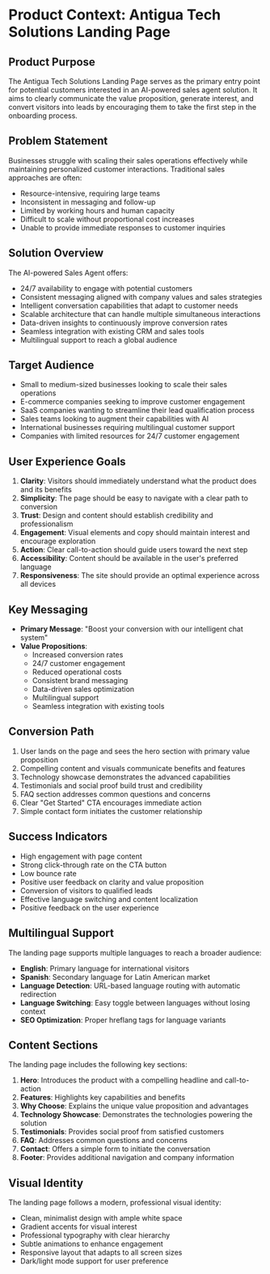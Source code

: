 # Product Context: Antigua Tech Solutions Landing Page

## Product Purpose

The Antigua Tech Solutions Landing Page serves as the primary entry point for potential customers interested in an AI-powered sales agent solution. It aims to clearly communicate the value proposition, generate interest, and convert visitors into leads by encouraging them to take the first step in the onboarding process.

## Problem Statement

Businesses struggle with scaling their sales operations effectively while maintaining personalized customer interactions. Traditional sales approaches are often:

- Resource-intensive, requiring large teams
- Inconsistent in messaging and follow-up
- Limited by working hours and human capacity
- Difficult to scale without proportional cost increases
- Unable to provide immediate responses to customer inquiries

## Solution Overview

The AI-powered Sales Agent offers:

- 24/7 availability to engage with potential customers
- Consistent messaging aligned with company values and sales strategies
- Intelligent conversation capabilities that adapt to customer needs
- Scalable architecture that can handle multiple simultaneous interactions
- Data-driven insights to continuously improve conversion rates
- Seamless integration with existing CRM and sales tools
- Multilingual support to reach a global audience

## Target Audience

- Small to medium-sized businesses looking to scale their sales operations
- E-commerce companies seeking to improve customer engagement
- SaaS companies wanting to streamline their lead qualification process
- Sales teams looking to augment their capabilities with AI
- International businesses requiring multilingual customer support
- Companies with limited resources for 24/7 customer engagement

## User Experience Goals

1. **Clarity**: Visitors should immediately understand what the product does and its benefits
2. **Simplicity**: The page should be easy to navigate with a clear path to conversion
3. **Trust**: Design and content should establish credibility and professionalism
4. **Engagement**: Visual elements and copy should maintain interest and encourage exploration
5. **Action**: Clear call-to-action should guide users toward the next step
6. **Accessibility**: Content should be available in the user's preferred language
7. **Responsiveness**: The site should provide an optimal experience across all devices

## Key Messaging

- **Primary Message**: "Boost your conversion with our intelligent chat system"
- **Value Propositions**:
  - Increased conversion rates
  - 24/7 customer engagement
  - Reduced operational costs
  - Consistent brand messaging
  - Data-driven sales optimization
  - Multilingual support
  - Seamless integration with existing tools

## Conversion Path

1. User lands on the page and sees the hero section with primary value proposition
2. Compelling content and visuals communicate benefits and features
3. Technology showcase demonstrates the advanced capabilities
4. Testimonials and social proof build trust and credibility
5. FAQ section addresses common questions and concerns
6. Clear "Get Started" CTA encourages immediate action
7. Simple contact form initiates the customer relationship

## Success Indicators

- High engagement with page content
- Strong click-through rate on the CTA button
- Low bounce rate
- Positive user feedback on clarity and value proposition
- Conversion of visitors to qualified leads
- Effective language switching and content localization
- Positive feedback on the user experience

## Multilingual Support

The landing page supports multiple languages to reach a broader audience:

- **English**: Primary language for international visitors
- **Spanish**: Secondary language for Latin American market
- **Language Detection**: URL-based language routing with automatic redirection
- **Language Switching**: Easy toggle between languages without losing context
- **SEO Optimization**: Proper hreflang tags for language variants

## Content Sections

The landing page includes the following key sections:

1. **Hero**: Introduces the product with a compelling headline and call-to-action
2. **Features**: Highlights key capabilities and benefits
3. **Why Choose**: Explains the unique value proposition and advantages
4. **Technology Showcase**: Demonstrates the technologies powering the solution
5. **Testimonials**: Provides social proof from satisfied customers
6. **FAQ**: Addresses common questions and concerns
7. **Contact**: Offers a simple form to initiate the conversation
8. **Footer**: Provides additional navigation and company information

## Visual Identity

The landing page follows a modern, professional visual identity:

- Clean, minimalist design with ample white space
- Gradient accents for visual interest
- Professional typography with clear hierarchy
- Subtle animations to enhance engagement
- Responsive layout that adapts to all screen sizes
- Dark/light mode support for user preference
